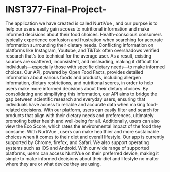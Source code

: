 # INST377-Final-Project-
The application we have created is called NurtiVue , and our purpse is to help our users easily gain access to nutritional information and make informed decisions about their food choices. Health-conscious consumers typically experience confusion and frustration when searching for accurate information surrounding their dietary needs. Conflicting information on platforms like Instagram, Youtube, and TikTok often overshadows verified research that’s too technical for the average user. As a result, existing sources are scattered, inconsistent, and misleading, making it difficult for individuals—especially those with specific dietary needs—to make informed choices. Our API, powered by Open Food Facts, provides detailed information about various foods and products, including allergen information, dietary restrictions, and nutritional scores, in order to help users make more informed decisions about their dietary choices. By consolidating and simplifying this information, our API aims to bridge the gap between scientific research and everyday users, ensuring that individuals have access to reliable and accurate data when making food-related decisions. With our platform, users can easily filter and search for products that align with their dietary needs and preferences, ultimately promoting better health and well-being for all. Additionally, users can also view the Eco Score, which rates the environmental impact of the food they consume. With   NurtiVue , users can make healthier and more sustainable choices when it comes to their diet and overall lifestyle. 
Our app is currently supported by Chrome, firefox, and Safari. We also support operating systems such as iOS and Android. With our wide range of supported platforms, users can access  NurtiVue  on their preferred device, making it simple to make informed decisions about their diet and lifestyle no matter where they are or what device they are using.
